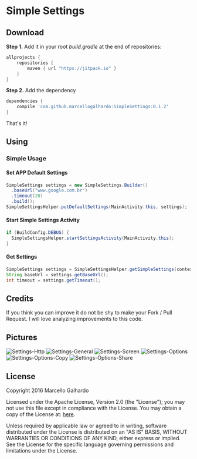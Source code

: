 # Simple Settings

## Download
**Step 1.** Add it in your root *build.gradle* at the end of repositories:
```gradle
allprojects {
	repositories {
		maven { url "https://jitpack.io" }
	}
}
```
**Step 2.** Add the dependency
```gradle
dependencies {
	compile 'com.github.marcellogalhardo:SimpleSettings:0.1.2'
}
```
That's it!

## Using

### Simple Usage

#### Set APP Default Settings
```java
SimpleSettings settings = new SimpleSettings.Builder()
  .baseUrl("www.google.com.br")
  .timeout(20)
  .build();
SimpleSettingsHelper.putDefaultSettings(MainActivity.this, settings);
```

#### Start Simple Settings Activity
```java
if (BuildConfig.DEBUG) {
  SimpleSettingsHelper.startSettingsActivity(MainActivity.this);
}
```

#### Get Settings
```java
SimpleSettings settings = SimpleSettingsHelper.getSimpleSettings(context);
String baseUrl = settings.getBaseUrl();
int timeout = settings.getTimeout();
```

## Credits
If you think you can improve it do not be shy to make your Fork / Pull Request. I will love analyzing improvements to this code.

## Pictures
![Settings-Http](https://github.com/marcellogalhardo/SimpleSettings/blob/master/images/settings-http.png)
![Settings-General](https://github.com/marcellogalhardo/SimpleSettings/blob/master/images/settings-general.png)
![Settings-Screen](https://github.com/marcellogalhardo/SimpleSettings/blob/master/images/settings-screen.png)
![Settings-Options](https://github.com/marcellogalhardo/SimpleSettings/blob/master/images/settings-options.png)
![Settings-Options-Copy](https://github.com/marcellogalhardo/SimpleSettings/blob/master/images/settings-options-copy.png)
![Settings-Options-Share](https://github.com/marcellogalhardo/SimpleSettings/blob/master/images/settings-options-share.png)

## License

Copyright 2016 Marcello Galhardo

Licensed under the Apache License, Version 2.0 (the "License"); you may not use this file except in compliance with the License.
You may obtain a copy of the License at: [here](http://www.apache.org/licenses/LICENSE-2.0).

Unless required by applicable law or agreed to in writing, software distributed under the License is distributed on an "AS IS" BASIS,
WITHOUT WARRANTIES OR CONDITIONS OF ANY KIND, either express or implied. See the License for the specific language governing permissions and limitations under the License.
